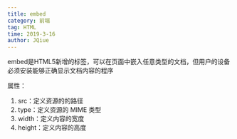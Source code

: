 ```yaml
---
title: embed
category: 前端
tag: HTML
time: 2019-3-16
author: JQiue
---
```


embed是HTML5新增的标签，可以在页面中嵌入任意类型的文档，但用户的设备必须安装能够正确显示文档内容的程序

属性：

1. src：定义资源的的路径
2. type：定义资源的 MIME 类型
3. width：定义内容的宽度
4. height：定义内容的高度
